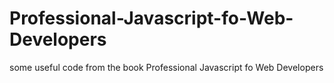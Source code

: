 # Professional-Javascript-fo-Web-Developers
some useful code from the book Professional Javascript fo Web Developers
